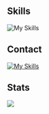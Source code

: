 ## Skills
![My Skills](https://skillicons.dev/icons?i=java,cs,mysql,eclipse,vscode,rider,unity)

## Contact
[![My Skills](https://skillicons.dev/icons?i=discord)](https://discord.com/users/1281934695285915700)

## Stats
<img src="https://github-readme-stats.vercel.app/api/top-langs/?username=kuzqi&show_icons=true&theme=radical&langs_count=500&layout=donut&bg_color=00000000&title_color=2aff85"/>
